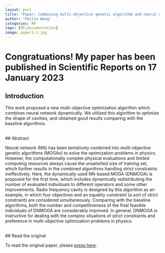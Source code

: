 ```yaml
---
layout: post
title: "Paper: Combining multi-objective genetic algorithm and neural network dynamically for the complex optimization problems in physics"
author: "Peilin Wang"
categories: RP
tags: [RP,documentation]
image: paper1-1.jpg
---
```


# Congratuations! My paper has been published in Scientific Reports on 17 January 2023

## Introduction

This work proposed a new multi-objective optimization algorithm which combines neural network dynamically. We utilized this algorithm to optimize the shape of cavities, and obtained good results comparing with the baseline algorithms.

<br/>
## Abstract

Neural network (NN) has been tentatively combined into multi-objective genetic algorithms (MOGAs) to solve the optimization problems in physics. However, the computationally complex physical evaluations and limited computing resources always cause the unsatisfied size of training set, which further results in the combined algorithms handling strict constraints ineffectively. Here, the dynamically used NN-based MOGA (DNMOGA) is proposed for the first time, which includes dynamically redistributing the number of evaluated individuals to different operators and some other improvements. Radio frequency cavity is designed by this algorithm as an example, in which four objectives and an equality constraint (a sort of strict constraint) are considered simultaneously. Comparing with the baseline algorithms, both the number and competitiveness of the final feasible individuals of DNMOGA are considerably improved. In general, DNMOGA is instructive for dealing with the complex situations of strict constraints and preference in multi-objective optimization problems in physics.

<br/>
## Read the original

To read the original paper, please [press here](https://www.nature.com/articles/s41598-023-27478-7).


